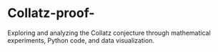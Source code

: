 # Collatz-proof-
 Exploring and analyzing the Collatz conjecture through mathematical experiments, Python code, and data visualization. 
